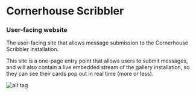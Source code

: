 # Cornerhouse Scribbler

### User-facing website

The user-facing site that allows message submission to the Cornerhouse Scribbler installation. 

This site is a one-page entry point that allows users to submit messages, and will also contain a live embedded stream of the gallery installation, so they can see their cards pop out in real time (more or less).

![alt tag](http://danhett.com/cornerhouse/scribbler.png)

